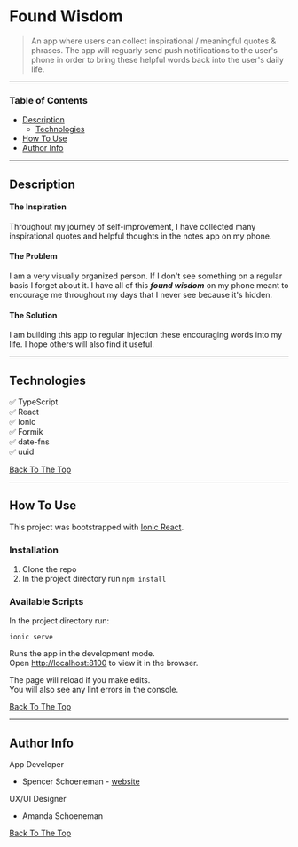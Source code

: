 # Found Wisdom

> An app where users can collect inspirational / meaningful quotes & phrases. The app will reguarly send push notifications to the user's phone in order to bring these helpful words back into the user's daily life.

---

### Table of Contents

- [Description](#description)
  - [Technologies](#technologies)
- [How To Use](#how-to-use)
- [Author Info](#author-info)

---

## Description

#### The Inspiration

Throughout my journey of self-improvement, I have collected many inspirational quotes and helpful thoughts in the notes app on my phone.

#### The Problem

I am a very visually organized person. If I don't see something on a regular basis I forget about it. I have all of this _**found wisdom**_ on my phone meant to encourage me throughout my days that I never see because it's hidden.

#### The Solution

I am building this app to regular injection these encouraging words into my life. I hope others will also find it useful.

---

## Technologies

✅ TypeScript </br>
✅ React </br>
✅ Ionic </br>
✅ Formik </br>
✅ date-fns </br>
✅ uuid </br>

[Back To The Top](#found-wisdom)

---

## How To Use

This project was bootstrapped with [Ionic React](https://ionicframework.com/react).

### Installation

1. Clone the repo
2. In the project directory run `npm install`

### Available Scripts

In the project directory run:

`ionic serve`

Runs the app in the development mode.\
Open [http://localhost:8100](http://localhost:8100) to view it in the browser.

The page will reload if you make edits.\
You will also see any lint errors in the console.

[Back To The Top](#found-wisdom)

---

## Author Info

App Developer

- Spencer Schoeneman - [website](https://inthekeyofrhythm.com)

UX/UI Designer

- Amanda Schoeneman

[Back To The Top](#found-wisdom)

